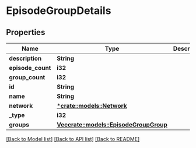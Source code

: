 # EpisodeGroupDetails

## Properties

Name | Type | Description | Notes
------------ | ------------- | ------------- | -------------
**description** | **String** |  | [optional] 
**episode_count** | **i32** |  | [optional] 
**group_count** | **i32** |  | [optional] 
**id** | **String** |  | [optional] 
**name** | **String** |  | [optional] 
**network** | [***crate::models::Network**](Network.md) |  | [optional] 
**_type** | **i32** |  | [optional] 
**groups** | [**Vec<crate::models::EpisodeGroupGroup>**](EpisodeGroupGroup.md) |  | [optional] 

[[Back to Model list]](../README.md#documentation-for-models) [[Back to API list]](../README.md#documentation-for-api-endpoints) [[Back to README]](../README.md)


